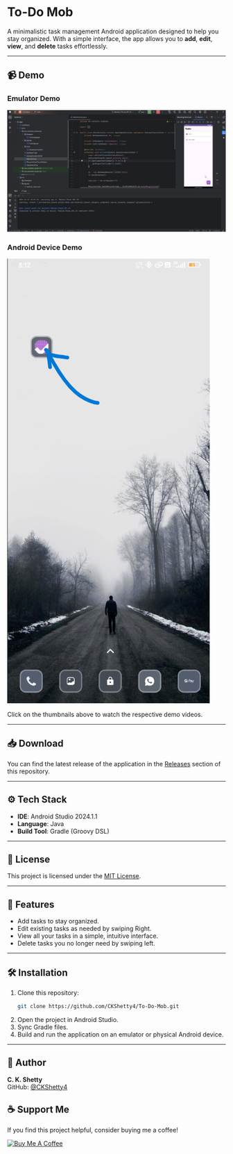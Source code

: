 # To-Do Mob

A minimalistic task management Android application designed to help you stay organized. With a simple interface, the app allows you to **add**, **edit**, **view**, and **delete** tasks effortlessly.

---
## 📹 Demo

### Emulator Demo  
[![Emulator Demo](Demo/EmulatorThumbnail.png)](Demo/Emulator.mp4)

### Android Device Demo  
[![Android Device Demo](Demo/AndroidThumbnail.png)](Demo/Android.mp4)

Click on the thumbnails above to watch the respective demo videos.

---

## 📥 Download

You can find the latest release of the application in the [Releases](https://github.com/CKShetty4/To-Do-Mob/releases) section of this repository.

---

## ⚙️ Tech Stack

- **IDE**: Android Studio 2024.1.1  
- **Language**: Java  
- **Build Tool**: Gradle (Groovy DSL)

---

## 📜 License

This project is licensed under the [MIT License](https://opensource.org/licenses/MIT).  

---

## 🚀 Features

- Add tasks to stay organized.
- Edit existing tasks as needed by swiping Right.
- View all your tasks in a simple, intuitive interface.
- Delete tasks you no longer need by swiping left.

---

## 🛠️ Installation

1. Clone this repository:  
   ```bash
   git clone https://github.com/CKShetty4/To-Do-Mob.git
   ```
2. Open the project in Android Studio.
3. Sync Gradle files.
4. Build and run the application on an emulator or physical Android device.

---

## 👤 Author

**C. K. Shetty**  
GitHub: [@CKShetty4](https://github.com/CKShetty4)


## ☕ Support Me

If you find this project helpful, consider buying me a coffee!  

[![Buy Me A Coffee](https://cdn.buymeacoffee.com/buttons/v2/default-yellow.png)](https://www.buymeacoffee.com/CKShetty)

